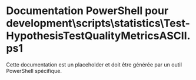 # Documentation PowerShell pour development\scripts\statistics\Test-HypothesisTestQualityMetricsASCII.ps1

Cette documentation est un placeholder et doit être générée par un outil PowerShell spécifique.
